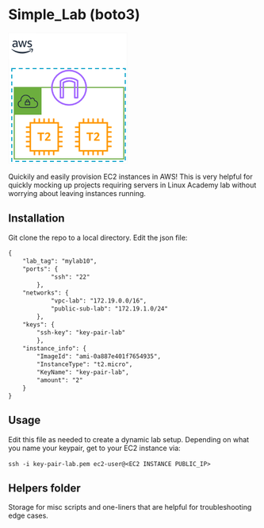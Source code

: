 # Simple_Lab (boto3)

![Lab Visual](imgs/botolab.png?raw=true "Boto3 Lab")

Quickily and easily provision EC2 instances in AWS! This is very helpful for quickly mocking up projects requiring servers in Linux Academy lab without worrying about leaving instances running.

## Installation

Git clone the repo to a local directory.
Edit the json file:
```
{
    "lab_tag": "mylab10",
    "ports": {
            "ssh": "22"
        },
    "networks": {
            "vpc-lab": "172.19.0.0/16",
            "public-sub-lab": "172.19.1.0/24"
        },
    "keys": {
        "ssh-key": "key-pair-lab"
        },
    "instance_info": {
        "ImageId": "ami-0a887e401f7654935",
        "InstanceType": "t2.micro",
        "KeyName": "key-pair-lab",
        "amount": "2"
    }
}
```

## Usage

Edit this file as needed to create a dynamic lab setup.  Depending on what you name your keypair, get to your EC2 instance via:

`ssh -i key-pair-lab.pem ec2-user@<EC2 INSTANCE PUBLIC_IP>`


## Helpers folder

Storage for misc scripts and one-liners that are helpful for troubleshooting edge cases.

